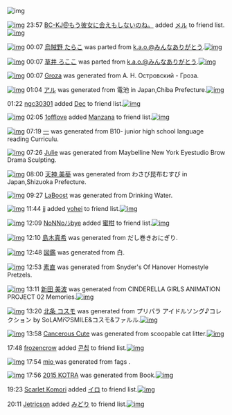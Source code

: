 ![img](http://gdrive-cdn.herokuapp.com/537b65a5bc09f0000721dda7/512px-barcode.png)

[![img](http://www.deviantsart.com/2l905sv.jpeg)](http://www.barcodekanojo.com/user/276669/BC-KJ%40%E3%82%82%E3%81%86%E5%BD%BC%E5%A5%B3%E3%81%AB%E4%BC%9A%E3%81%88%E3%82%82%E3%81%97%E3%81%AA%E3%81%84%E3%81%AE%E3%81%AD%E3%80%82) 23:57 [BC-KJ@もう彼女に会えもしないのね。](http://www.barcodekanojo.com/user/276669/BC-KJ%40%E3%82%82%E3%81%86%E5%BD%BC%E5%A5%B3%E3%81%AB%E4%BC%9A%E3%81%88%E3%82%82%E3%81%97%E3%81%AA%E3%81%84%E3%81%AE%E3%81%AD%E3%80%82) added [メル](http://www.barcodekanojo.com/kanojo/2538682/%E3%83%A1%E3%83%AB) to friend list.[![img](http://gdrive-cdn.herokuapp.com/5506f422d62779000990bcca/4ly-KHkOuW.png)](http://www.barcodekanojo.com/kanojo/2538682/%E3%83%A1%E3%83%AB) 

[![img](http://www.deviantsart.com/366o8mg.png)](http://www.barcodekanojo.com/kanojo/2266523/%E7%83%8F%E8%B3%8A%E9%87%8E%20%E3%81%9F%E3%82%89%E3%81%93) 00:07 [烏賊野 たらこ](http://www.barcodekanojo.com/kanojo/2266523/%E7%83%8F%E8%B3%8A%E9%87%8E%20%E3%81%9F%E3%82%89%E3%81%93) was parted from [k.a.o.@みんなありがとう](http://www.barcodekanojo.com/kanojo/2266523/%E7%83%8F%E8%B3%8A%E9%87%8E%20%E3%81%9F%E3%82%89%E3%81%93).[![img](http://gdrive-cdn.herokuapp.com/5501adc6e0b7e90009844fe7/k.a.o..jpg)](http://www.barcodekanojo.com/user/30944/k.a.o.%40%E3%81%BF%E3%82%93%E3%81%AA%E3%81%82%E3%82%8A%E3%81%8C%E3%81%A8%E3%81%86) 

[![img](http://www.deviantsart.com/47ohs8.png)](http://www.barcodekanojo.com/kanojo/2643484/%E8%8D%89%E4%BA%95%20%E3%82%8D%E3%81%93%E3%81%93) 00:07 [草井 ろここ](http://www.barcodekanojo.com/kanojo/2643484/%E8%8D%89%E4%BA%95%20%E3%82%8D%E3%81%93%E3%81%93) was parted from [k.a.o.@みんなありがとう](http://www.barcodekanojo.com/kanojo/2643484/%E8%8D%89%E4%BA%95%20%E3%82%8D%E3%81%93%E3%81%93).[![img](http://gdrive-cdn.herokuapp.com/5501adc6e0b7e90009844fe7/k.a.o..jpg)](http://www.barcodekanojo.com/user/30944/k.a.o.%40%E3%81%BF%E3%82%93%E3%81%AA%E3%81%82%E3%82%8A%E3%81%8C%E3%81%A8%E3%81%86) 

[![img](http://gdrive-cdn.herokuapp.com/5506f30cd62779000990bcc9/Groza.png)](http://www.barcodekanojo.com/kanojo/3193517/Groza) 00:07 [Groza](http://www.barcodekanojo.com/kanojo/3193517/Groza) was generated from А. Н. Островский - Гроза.

[![img](http://www.deviantsart.com/2of6frr.png)](http://www.barcodekanojo.com/kanojo/3193518/%E3%82%A2%E3%83%AB) 01:04 [アル](http://www.barcodekanojo.com/kanojo/3193518/%E3%82%A2%E3%83%AB) was generated from 電池 in Japan,Chiba Prefecture.[![img](http://www.deviantsart.com/39qdrnr.jpeg)](http://www.barcodekanojo.com/product_images/barcode/2417804/1304857435/%E4%B9%BE%E9%9B%BB%E6%B1%A0.jpg) 

01:22 [ngc30301](http://www.barcodekanojo.com/user/438796/ngc30301) added [Dec](http://www.barcodekanojo.com/kanojo/3143277/Dec) to friend list.[![img](http://www.deviantsart.com/33n1ef6.png)](http://www.barcodekanojo.com/kanojo/3143277/Dec) 

[![img](http://www.deviantsart.com/1j7ave4.jpeg)](http://www.barcodekanojo.com/user/445372/1offlove) 02:05 [1offlove](http://www.barcodekanojo.com/user/445372/1offlove) added [Manzana](http://www.barcodekanojo.com/kanojo/2922899/Manzana) to friend list.[![img](http://www.deviantsart.com/3qmluva.png)](http://www.barcodekanojo.com/kanojo/2922899/Manzana) 

[![img](http://www.deviantsart.com/3qrfh06.png)](http://www.barcodekanojo.com/kanojo/3193519/%E4%B8%80) 07:19 [一](http://www.barcodekanojo.com/kanojo/3193519/%E4%B8%80) was generated from B10- junior high school language reading Curriculu.

[![img](http://www.deviantsart.com/399kc3.png)](http://www.barcodekanojo.com/kanojo/3193520/Julie) 07:26 [Julie](http://www.barcodekanojo.com/kanojo/3193520/Julie) was generated from Maybelline New York Eyestudio Brow Drama Sculpting.

[![img](http://www.deviantsart.com/2p81v8q.png)](http://www.barcodekanojo.com/kanojo/3193521/%E5%A4%A9%E7%A5%9E%20%E7%BE%8E%E8%91%B5) 08:00 [天神 美葵](http://www.barcodekanojo.com/kanojo/3193521/%E5%A4%A9%E7%A5%9E%20%E7%BE%8E%E8%91%B5) was generated from わさび昆布むすび in Japan,Shizuoka Prefecture.

[![img](http://www.deviantsart.com/20mlu2r.png)](http://www.barcodekanojo.com/kanojo/3193522/LaBoost) 09:27 [LaBoost](http://www.barcodekanojo.com/kanojo/3193522/LaBoost) was generated from Drinking Water.

[![img](http://www.deviantsart.com/106njb5.jpeg)](http://www.barcodekanojo.com/user/480063/jj) 11:44 [jj](http://www.barcodekanojo.com/user/480063/jj) added [yohei](http://www.barcodekanojo.com/kanojo/3090276/yohei) to friend list.[![img](http://www.deviantsart.com/26flvk0.png)](http://www.barcodekanojo.com/kanojo/3090276/yohei) 

[![img](http://www.deviantsart.com/h1ui4e.jpeg)](http://www.barcodekanojo.com/user/220385/NoNNo%EF%BE%89%EF%BD%BCbye) 12:09 [NoNNoﾉｼbye](http://www.barcodekanojo.com/user/220385/NoNNo%EF%BE%89%EF%BD%BCbye) added [蜜柑](http://www.barcodekanojo.com/kanojo/3193155/%E8%9C%9C%E6%9F%91) to friend list.[![img](http://www.deviantsart.com/15sm5l9.png)](http://www.barcodekanojo.com/kanojo/3193155/%E8%9C%9C%E6%9F%91) 

[![img](http://www.deviantsart.com/laqsqb.png)](http://www.barcodekanojo.com/kanojo/3193523/%E5%B3%B6%E6%9C%A8%E7%9C%9F%E5%B8%8C) 12:10 [島木真希](http://www.barcodekanojo.com/kanojo/3193523/%E5%B3%B6%E6%9C%A8%E7%9C%9F%E5%B8%8C) was generated from だし巻きおにぎり.

[![img](http://www.deviantsart.com/400mpf.png)](http://www.barcodekanojo.com/kanojo/3193524/%E5%9B%B3%E9%91%91) 12:48 [図鑑](http://www.barcodekanojo.com/kanojo/3193524/%E5%9B%B3%E9%91%91) was generated from 白.

[![img](http://www.deviantsart.com/1edn297.png)](http://www.barcodekanojo.com/kanojo/3193525/%E7%B4%A0%E7%9B%B4) 12:53 [素直](http://www.barcodekanojo.com/kanojo/3193525/%E7%B4%A0%E7%9B%B4) was generated from Snyder's Of Hanover Homestyle Pretzels.

[![img](http://www.deviantsart.com/r4k12s.png)](http://www.barcodekanojo.com/kanojo/3193526/%E6%96%B0%E7%94%B0%20%E7%BE%8E%E6%B3%A2) 13:11 [新田 美波](http://www.barcodekanojo.com/kanojo/3193526/%E6%96%B0%E7%94%B0%20%E7%BE%8E%E6%B3%A2) was generated from CINDERELLA GIRLS ANIMATION PROJECT 02 Memories.[![img](http://www.deviantsart.com/3eugjm4.jpeg)](http://www.barcodekanojo.com/product_images/barcode/6019330/1426565438/CINDERELLA%20GIRLS%20ANIMATION%20PROJECT%2002%20Memories.jpg) 

[![img](http://www.deviantsart.com/3mddd1.png)](http://www.barcodekanojo.com/kanojo/3193527/%E5%8C%97%E6%9D%A1%20%E3%82%B3%E3%82%B9%E3%83%A2) 13:20 [北条 コスモ](http://www.barcodekanojo.com/kanojo/3193527/%E5%8C%97%E6%9D%A1%20%E3%82%B3%E3%82%B9%E3%83%A2) was generated from プリパラ アイドルソング♪コレクション by SoLAMi♡SMILE&amp;コスモ&amp;ファルル.[![img](http://www.deviantsart.com/2okhstn.jpeg)](http://www.barcodekanojo.com/product_images/barcode/6019331/1426566038/%E3%83%97%E3%83%AA%E3%83%91%E3%83%A9%20%E3%82%A2%E3%82%A4%E3%83%89%E3%83%AB%E3%82%BD%E3%83%B3%E3%82%B0%E2%99%AA%E3%82%B3%E3%83%AC%E3%82%AF%E3%82%B7%E3%83%A7%E3%83%B3%20by%20SoLAMi%E2%99%A1SMILE%26%E3%82%B3%E3%82%B9%E3%83%A2%26%E3%83%95%E3%82%A1%E3%83%AB%E3%83%AB.jpg) 

[![img](http://www.deviantsart.com/12bts99.png)](http://www.barcodekanojo.com/kanojo/3193528/Cancerous%20Cute) 13:58 [Cancerous Cute](http://www.barcodekanojo.com/kanojo/3193528/Cancerous%20Cute) was generated from scoopable cat litter.[![img](http://www.deviantsart.com/tg3h1q.jpeg)](http://www.barcodekanojo.com/product_images/barcode/6019332/1426568277/scoopable%20cat%20litter.jpg) 

17:48 [frozencrow](http://www.barcodekanojo.com/user/500142/frozencrow) added [콘칩](http://www.barcodekanojo.com/kanojo/675037/%EC%BD%98%EC%B9%A9) to friend list.[![img](http://www.deviantsart.com/18cd6cg.png)](http://www.barcodekanojo.com/kanojo/675037/%EC%BD%98%EC%B9%A9) 

[![img](http://www.deviantsart.com/2537b75.png)](http://www.barcodekanojo.com/kanojo/3193529/mio%20) 17:54 [mio ](http://www.barcodekanojo.com/kanojo/3193529/mio%20) was generated from fags .

[![img](http://www.deviantsart.com/3alrvr5.png)](http://www.barcodekanojo.com/kanojo/3193530/2015%20KOTRA) 17:56 [2015 KOTRA](http://www.barcodekanojo.com/kanojo/3193530/2015%20KOTRA) was generated from Book.[![img](http://www.deviantsart.com/3j2nng7.jpeg)](http://www.barcodekanojo.com/product_images/barcode/6019335/1426582547/Book.jpg) 

19:23 [Scarlet Komori](http://www.barcodekanojo.com/user/500587/Scarlet%20Komori) added [イロ](http://www.barcodekanojo.com/kanojo/2935411/%E3%82%A4%E3%83%AD) to friend list.[![img](http://www.deviantsart.com/2rgnsrq.png)](http://www.barcodekanojo.com/kanojo/2935411/%E3%82%A4%E3%83%AD) 

20:11 [Jetricson](http://www.barcodekanojo.com/user/405264/Jetricson) added [みどり](http://www.barcodekanojo.com/kanojo/271424/%E3%81%BF%E3%81%A9%E3%82%8A) to friend list.[![img](http://www.deviantsart.com/gbb76d.png)](http://www.barcodekanojo.com/kanojo/271424/%E3%81%BF%E3%81%A9%E3%82%8A) 

